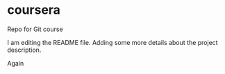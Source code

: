 # coursera
Repo for Git course

I am editing the README file. Adding some more details about the project description.

Again
